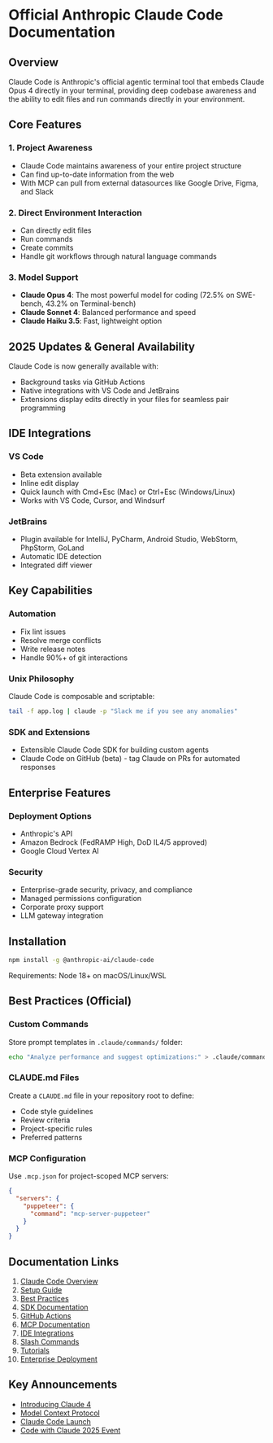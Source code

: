 # Official Anthropic Claude Code Documentation

## Overview
Claude Code is Anthropic's official agentic terminal tool that embeds Claude Opus 4 directly in your terminal, providing deep codebase awareness and the ability to edit files and run commands directly in your environment.

## Core Features

### 1. Project Awareness
- Claude Code maintains awareness of your entire project structure
- Can find up-to-date information from the web
- With MCP can pull from external datasources like Google Drive, Figma, and Slack

### 2. Direct Environment Interaction
- Can directly edit files
- Run commands
- Create commits
- Handle git workflows through natural language commands

### 3. Model Support
- **Claude Opus 4**: The most powerful model for coding (72.5% on SWE-bench, 43.2% on Terminal-bench)
- **Claude Sonnet 4**: Balanced performance and speed
- **Claude Haiku 3.5**: Fast, lightweight option

## 2025 Updates & General Availability

Claude Code is now generally available with:
- Background tasks via GitHub Actions
- Native integrations with VS Code and JetBrains
- Extensions display edits directly in your files for seamless pair programming

## IDE Integrations

### VS Code
- Beta extension available
- Inline edit display
- Quick launch with Cmd+Esc (Mac) or Ctrl+Esc (Windows/Linux)
- Works with VS Code, Cursor, and Windsurf

### JetBrains
- Plugin available for IntelliJ, PyCharm, Android Studio, WebStorm, PhpStorm, GoLand
- Automatic IDE detection
- Integrated diff viewer

## Key Capabilities

### Automation
- Fix lint issues
- Resolve merge conflicts
- Write release notes
- Handle 90%+ of git interactions

### Unix Philosophy
Claude Code is composable and scriptable:
```bash
tail -f app.log | claude -p "Slack me if you see any anomalies"
```

### SDK and Extensions
- Extensible Claude Code SDK for building custom agents
- Claude Code on GitHub (beta) - tag Claude on PRs for automated responses

## Enterprise Features

### Deployment Options
- Anthropic's API
- Amazon Bedrock (FedRAMP High, DoD IL4/5 approved)
- Google Cloud Vertex AI

### Security
- Enterprise-grade security, privacy, and compliance
- Managed permissions configuration
- Corporate proxy support
- LLM gateway integration

## Installation

```bash
npm install -g @anthropic-ai/claude-code
```

Requirements: Node 18+ on macOS/Linux/WSL

## Best Practices (Official)

### Custom Commands
Store prompt templates in `.claude/commands/` folder:
```bash
echo "Analyze performance and suggest optimizations:" > .claude/commands/optimize.md
```

### CLAUDE.md Files
Create a `CLAUDE.md` file in your repository root to define:
- Code style guidelines
- Review criteria
- Project-specific rules
- Preferred patterns

### MCP Configuration
Use `.mcp.json` for project-scoped MCP servers:
```json
{
  "servers": {
    "puppeteer": {
      "command": "mcp-server-puppeteer"
    }
  }
}
```

## Documentation Links

1. [Claude Code Overview](https://docs.anthropic.com/en/docs/claude-code/overview)
2. [Setup Guide](https://docs.anthropic.com/en/docs/claude-code/setup)
3. [Best Practices](https://www.anthropic.com/engineering/claude-code-best-practices)
4. [SDK Documentation](https://docs.anthropic.com/en/docs/claude-code/sdk)
5. [GitHub Actions](https://docs.anthropic.com/en/docs/claude-code/github-actions)
6. [MCP Documentation](https://docs.anthropic.com/en/docs/claude-code/mcp)
7. [IDE Integrations](https://docs.anthropic.com/en/docs/claude-code/ide-integrations)
8. [Slash Commands](https://docs.anthropic.com/en/docs/claude-code/slash-commands)
9. [Tutorials](https://docs.anthropic.com/en/docs/claude-code/tutorials)
10. [Enterprise Deployment](https://docs.anthropic.com/en/docs/claude-code/third-party-integrations)

## Key Announcements

- [Introducing Claude 4](https://www.anthropic.com/news/claude-4)
- [Model Context Protocol](https://www.anthropic.com/news/model-context-protocol)
- [Claude Code Launch](https://www.anthropic.com/claude-code)
- [Code with Claude 2025 Event](https://www.anthropic.com/events/code-with-claude-2025)